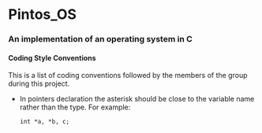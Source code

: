 # Pintos_OS
### An implementation of an operating system in C

#### Coding Style Conventions
This is a list of coding conventions followed by the members of the group during this project.
- In pointers declaration the asterisk should be close to the variable name rather than the type. For example:

  `int *a, *b, c;`
  
